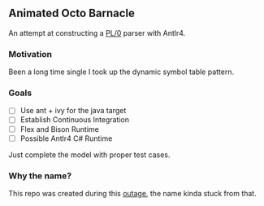 ## Animated Octo Barnacle

An attempt at constructing a [PL/0](https://en.wikipedia.org/wiki/PL/0) parser with Antlr4.

### Motivation

Been a long time single I took up the dynamic symbol table pattern.

### Goals

- [ ] Use ant + ivy for the java target
- [ ] Establish Continuous Integration
- [ ] Flex and Bison Runtime
- [ ] Possible Antlr4 C# Runtime

Just complete the model with proper test cases.

### Why the name?

This repo was created during this [outage](https://twitter.com/githubstatus/status/1058398116133683200), the name kinda stuck from that.
